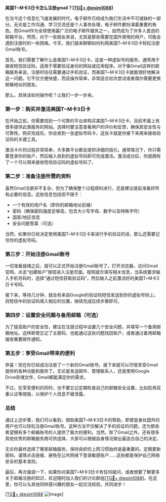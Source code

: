 **美国T~M卡3日卡怎么注册gmail？[[TG💪+ @esim1088](https://t.me/s/esim1088)]**

在当今这个信息化飞速发展的时代，电子邮件已经成为我们生活中不可或缺的一部分。无论是工作沟通、学习交流还是个人事务处理，电子邮件都扮演着重要的角色。而Gmail作为全球使用最广泛的电子邮件服务之一，自然成为了许多人首选的邮箱平台。然而，对于一些朋友来说，尤其是那些需要在国外使用的用户，可能会遇到注册时的一些困难。今天，我们就来聊聊如何利用美国T~M卡3日卡轻松注册Gmail账号。

首先，我们需要了解什么是美国T~M卡3日卡。这是一种虚拟号码服务，通常用于接收短信验证码，适用于需要验证身份的网站或应用程序。对于像Gmail这样的邮箱服务来说，注册时往往需要通过手机验证，而美国T~M卡3日卡就能很好地解决这一问题。它不仅方便快捷，而且操作简单，非常适合初次尝试或者偶尔需要更换邮箱地址的朋友。

那么，具体该如何操作呢？让我们一步一步来。

### 第一步：购买并激活美国T~M卡3日卡

在开始之前，你需要找到一个可靠的平台来购买美国T~M卡3日卡。目前市面上有很多提供此类服务的网站，选择时要注意查看用户的评价和反馈，确保其安全性与可靠性。购买完成后，你会收到一张虚拟号码卡，这张卡就是你接下来用来接收验证码的关键工具。

激活卡片的过程非常简单，大多数平台都会提供详细的指引。通常情况下，你只需要登录你的账户，然后输入收到的虚拟号码即可完成激活。激活成功后，你就拥有了一个可以用来接收短信验证码的虚拟号码了。

### 第二步：准备注册所需的资料

虽然Gmail注册并不复杂，但为了确保整个过程顺利进行，还是建议提前准备好所有必要的信息。这些信息包括但不限于：

- 一个有效的用户名（即你的邮箱地址前缀）
- 密码（确保密码强度足够高，包含大小写字母、数字以及特殊字符）
- 国家/地区信息
- 安全问题答案（可选）

当然，如果你已经决定使用美国T~M卡3日卡来进行手机验证的话，那么还需要记住你的虚拟号码。

### 第三步：开始注册Gmail账号

一切准备就绪之后，就可以正式开始注册Gmail账号了。打开浏览器，访问Gmail官网，点击“创建账户”按钮进入注册页面。按照提示填写相关信息，当系统要求输入手机号码时，选择“通过短信获取验证码”，然后输入之前激活好的美国T~M卡3日卡号码。

接下来，等待几分钟，就会有来自Google的验证码短信发送到你的虚拟号码上。将短信中的验证码填入相应的位置，继续完成后续步骤即可。

### 第四步：设置安全问题与备用邮箱（可选）

为了提高账户的安全性，建议在注册过程中设置几个安全问题，并填写一个备用邮箱地址。这样即使忘记了主密码，也能通过这些问题找回账户，或者通过备用邮箱接收重要邮件通知。

### 第五步：享受Gmail带来的便利

恭喜！现在你已经成功注册了一个新的Gmail账号。接下来就可以尽情享受Gmail提供的各种功能和服务了。无论是发送邮件、管理联系人，还是使用Google Drive存储文件，Gmail都能满足你的需求。

不过，在享受便利的同时，也不要忘记定期检查自己的邮箱安全设置，比如启用双重认证等措施，以保护个人信息不被泄露。

### 总结

通过上述步骤，我们可以看到，借助美国T~M卡3日卡的帮助，即使是身处国外的用户也可以轻松注册Gmail账号。这种方法不仅解决了手机验证的问题，还为那些希望拥有多个邮箱账号的人提供了极大的便利。当然，除了Gmail之外，还有很多其他优秀的邮箱服务商可供选择，大家可以根据自身情况做出最适合自己的决定。

无论你最终选择了哪家邮箱服务，保持良好的上网习惯始终是最重要的。定期更新密码、谨慎点击链接、避免在公共网络下登录敏感账户……这些都是保护自己网络安全的基本准则。

最后，再次强调一下，如果你对美国T~M卡3日卡有任何疑问，或者想要了解更多关于邮箱注册的知识，欢迎随时加入我们的讨论群组[[TG💪+ @esim1088](https://t.me/s/esim1088)]。在这里，你可以与其他同样感兴趣的朋友一起交流经验，共同进步！

[[TG💪+ @esim1088](https://t.me/s/esim1088) ![Image](https://i.postimg.cc/4NQfJmqS/Snipaste-2025-05-13-00-14-12.png)]